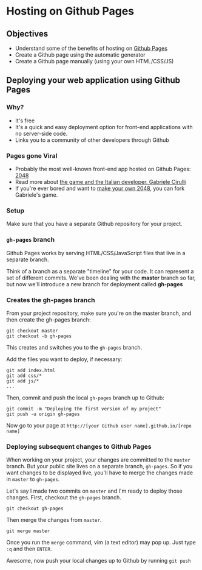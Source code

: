 # Hosting on Github Pages

## Objectives
* Understand some of the benefits of hosting on [Github Pages](https://pages.github.com/)
* Create a Github page using the automatic generator
* Create a Github page manually (using your own HTML/CSS/JS)

## Deploying your web application using Github Pages

### Why?

* It's free
* It's a quick and easy deployment option for front-end applications with no server-side code.
* Links you to a community of other developers through Github

### Pages gone Viral
* Probably the most well-known front-end app hosted on Github Pages: [2048](http://gabrielecirulli.github.io/2048/)
* Read more about [the game and the Italian developer, Gabriele Cirulli](https://en.wikipedia.org/wiki/2048_(video_game))
* If you're ever bored and want to [make your own 2048](http://2048.directory/), you can fork Gabriele's game.

### Setup

Make sure that you have a separate Github repository for your project.

### `gh-pages` branch

Github Pages works by serving HTML/CSS/JavaScript files that live in a separate branch.

Think of a branch as a separate "timeline" for your code. It can represent a set of different commits. We've been dealing with the **master** branch so far, but now we'll introduce a new branch for deployment called **gh-pages**

### Creates the gh-pages branch

From your project repository, make sure you're on the master branch, and then create the gh-pages branch:

```
git checkout master
git checkout -b gh-pages
```

This creates and switches you to the `gh-pages` branch.

Add the files you want to deploy, if necessary:

```
git add index.html
git add css/*
git add js/*
...
```

Then, commit and push the local `gh-pages` branch up to Github:

```
git commit -m "Deploying the first version of my project"
git push -u origin gh-pages
```

Now go to your page at `http://[your Github user name].github.io/[repo name]`

### Deploying subsequent changes to Github Pages

When working on your project, your changes are committed to the `master` branch. But your public site lives on a separate branch, `gh-pages`. So if you want changes to be displayed live, you'll have to merge the changes made in `master` to `gh-pages`.

Let's say I made two commits on `master` and I'm ready to deploy those changes. First, checkout the `gh-pages` branch.

```
git checkout gh-pages
```

Then merge the changes from `master`.

```
git merge master
```

Once you run the `merge` command, vim (a text editor) may pop up. Just type `:q` and then `ENTER`.

Awesome, now push your local changes up to Github by running `git push`

